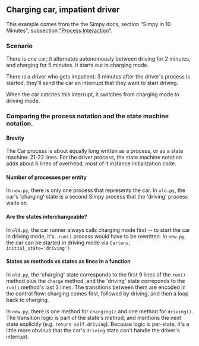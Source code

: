 ## Charging car, impatient driver

This example comes from the the Simpy docs, section "Simpy in 10
Minutes", subsection ["Process Interaction"][1].

[1]: https://simpy.readthedocs.io/en/latest/simpy_intro/process_interaction.html

### Scenario

There is one car; it alternates autonomously between driving for 2 minutes, and charging for 5 minutes. It starts out in charging mode.

There is a driver who gets impatient: 3 minutes after the driver's process is started, they'll send the car an interrupt that they want to start driving.

When the car catches this interrupt, it switches from charging mode to driving mode.

### Comparing the process notation and the state machine notation.

#### Brevity

The Car process is about equally long written as a process, or as a state
machine: 21-22 lines. For the driver process, the state machine notation adds
about 6 lines of overhead, most of it instance initialization code.

#### Number of processes per entity

In `new.py`, there is only one process that represents the car. In `old.py`, the car's 'charging' state is a second Simpy process that the 'driving' process waits on.

#### Are the states interchangeable?

In `old.py`, the car runner always calls charging mode first -- to start the car in driving mode, it's `.run()` process would have to be rewritten. In `new.py`, the car can be started in driving mode via `Car(env, initial_state='driving')`

#### States as methods vs states as lines in a function

In `old.py`, the 'charging' state corresponds to the first 9 lines of the `run()` method plus the `charge` method, and the 'driving' state correponds to the `run()` method's last 3 lines. The transitions between them are encoded in the control flow: charging comes first, followed by driving, and then a loop back to charging.

In `new.py`, there is one method for `charging()` and one method for `driving()`. The transition logic is part of the state's method, and mentions the next state explicitly (e.g. `return self.driving`). Because logic is per-state, it's a little more obvious that the car's `driving` state can't handle the driver's interrupt.
